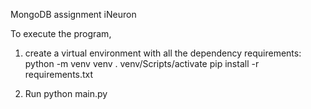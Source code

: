 MongoDB assignment iNeuron

To execute the program,

1. create a virtual environment with all the dependency requirements:
    python -m venv venv
    . venv/Scripts/activate
    pip install -r requirements.txt

2. Run python main.py
